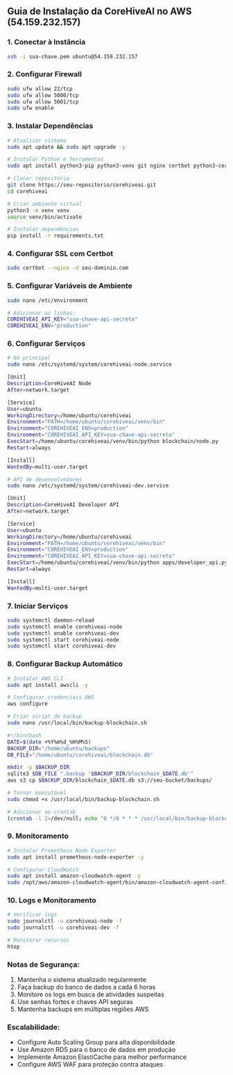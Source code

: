 ## Guia de Instalação da CoreHiveAI no AWS (54.159.232.157)

### 1. Conectar à Instância
```bash
ssh -i sua-chave.pem ubuntu@54.159.232.157
```

### 2. Configurar Firewall
```bash
sudo ufw allow 22/tcp
sudo ufw allow 5000/tcp
sudo ufw allow 5001/tcp
sudo ufw enable
```

### 3. Instalar Dependências
```bash
# Atualizar sistema
sudo apt update && sudo apt upgrade -y

# Instalar Python e ferramentas
sudo apt install python3-pip python3-venv git nginx certbot python3-certbot-nginx -y

# Clonar repositório
git clone https://seu-repositorio/corehiveai.git
cd corehiveai

# Criar ambiente virtual
python3 -m venv venv
source venv/bin/activate

# Instalar dependências
pip install -r requirements.txt
```

### 4. Configurar SSL com Certbot
```bash
sudo certbot --nginx -d seu-dominio.com
```

### 5. Configurar Variáveis de Ambiente
```bash
sudo nano /etc/environment

# Adicionar as linhas:
COREHIVEAI_API_KEY="sua-chave-api-secreta"
COREHIVEAI_ENV="production"
```

### 6. Configurar Serviços
```bash
# Nó principal
sudo nano /etc/systemd/system/corehiveai-node.service

[Unit]
Description=CoreHiveAI Node
After=network.target

[Service]
User=ubuntu
WorkingDirectory=/home/ubuntu/corehiveai
Environment="PATH=/home/ubuntu/corehiveai/venv/bin"
Environment="COREHIVEAI_ENV=production"
Environment="COREHIVEAI_API_KEY=sua-chave-api-secreta"
ExecStart=/home/ubuntu/corehiveai/venv/bin/python blockchain/node.py
Restart=always

[Install]
WantedBy=multi-user.target

# API de desenvolvedores
sudo nano /etc/systemd/system/corehiveai-dev.service

[Unit]
Description=CoreHiveAI Developer API
After=network.target

[Service]
User=ubuntu
WorkingDirectory=/home/ubuntu/corehiveai
Environment="PATH=/home/ubuntu/corehiveai/venv/bin"
Environment="COREHIVEAI_ENV=production"
Environment="COREHIVEAI_API_KEY=sua-chave-api-secreta"
ExecStart=/home/ubuntu/corehiveai/venv/bin/python apps/developer_api.py
Restart=always

[Install]
WantedBy=multi-user.target
```

### 7. Iniciar Serviços
```bash
sudo systemctl daemon-reload
sudo systemctl enable corehiveai-node
sudo systemctl enable corehiveai-dev
sudo systemctl start corehiveai-node
sudo systemctl start corehiveai-dev
```

### 8. Configurar Backup Automático
```bash
# Instalar AWS CLI
sudo apt install awscli -y

# Configurar credenciais AWS
aws configure

# Criar script de backup
sudo nano /usr/local/bin/backup-blockchain.sh

#!/bin/bash
DATE=$(date +%Y%m%d_%H%M%S)
BACKUP_DIR="/home/ubuntu/backups"
DB_FILE="/home/ubuntu/corehiveai/blockchain.db"

mkdir -p $BACKUP_DIR
sqlite3 $DB_FILE ".backup '$BACKUP_DIR/blockchain_$DATE.db'"
aws s3 cp $BACKUP_DIR/blockchain_$DATE.db s3://seu-bucket/backups/

# Tornar executável
sudo chmod +x /usr/local/bin/backup-blockchain.sh

# Adicionar ao crontab
(crontab -l 2>/dev/null; echo "0 */6 * * * /usr/local/bin/backup-blockchain.sh") | crontab -
```

### 9. Monitoramento
```bash
# Instalar Prometheus Node Exporter
sudo apt install prometheus-node-exporter -y

# Configurar CloudWatch
sudo apt install amazon-cloudwatch-agent -y
sudo /opt/aws/amazon-cloudwatch-agent/bin/amazon-cloudwatch-agent-config-wizard
```

### 10. Logs e Monitoramento
```bash
# Verificar logs
sudo journalctl -u corehiveai-node -f
sudo journalctl -u corehiveai-dev -f

# Monitorar recursos
htop
```

### Notas de Segurança:
1. Mantenha o sistema atualizado regularmente
2. Faça backup do banco de dados a cada 6 horas
3. Monitore os logs em busca de atividades suspeitas
4. Use senhas fortes e chaves API seguras
5. Mantenha backups em múltiplas regiões AWS

### Escalabilidade:
- Configure Auto Scaling Group para alta disponibilidade
- Use Amazon RDS para o banco de dados em produção
- Implemente Amazon ElastiCache para melhor performance
- Configure AWS WAF para proteção contra ataques